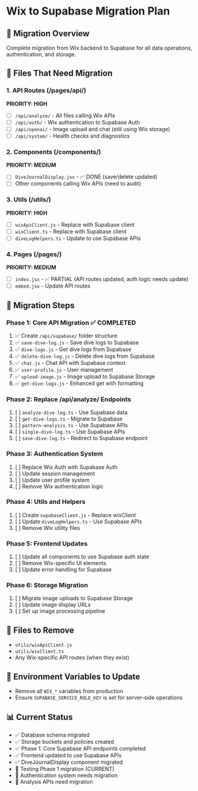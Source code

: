 # Wix to Supabase Migration Plan

## 🎯 Migration Overview

Complete migration from Wix backend to Supabase for all data operations, authentication, and storage.

## 📂 Files That Need Migration

### 1. API Routes (/pages/api/)

**PRIORITY: HIGH**

- [ ] `/api/analyze/` - All files calling Wix APIs
- [ ] `/api/auth/` - Wix authentication to Supabase Auth
- [ ] `/api/openai/` - Image upload and chat (still using Wix storage)
- [ ] `/api/system/` - Health checks and diagnostics

### 2. Components (/components/)

**PRIORITY: MEDIUM**

- [ ] `DiveJournalDisplay.jsx` - ✅ DONE (save/delete updated)
- [ ] Other components calling Wix APIs (need to audit)

### 3. Utils (/utils/)

**PRIORITY: HIGH**

- [ ] `wixApiClient.js` - Replace with Supabase client
- [ ] `wixClient.ts` - Replace with Supabase client
- [ ] `diveLogHelpers.ts` - Update to use Supabase APIs

### 4. Pages (/pages/)

**PRIORITY: MEDIUM**

- [ ] `index.jsx` - ✅ PARTIAL (API routes updated, auth logic needs update)
- [ ] `embed.jsx` - Update API routes

## 🔄 Migration Steps

### Phase 1: Core API Migration ✅ COMPLETED

1. ✅ Create `/api/supabase/` folder structure
2. ✅ `save-dive-log.js` - Save dive logs to Supabase
3. ✅ `dive-logs.js` - Get dive logs from Supabase
4. ✅ `delete-dive-log.js` - Delete dive logs from Supabase
5. ✅ `chat.js` - Chat API with Supabase context
6. ✅ `user-profile.js` - User management
7. ✅ `upload-image.js` - Image upload to Supabase Storage
8. ✅ `get-dive-logs.js` - Enhanced get with formatting

### Phase 2: Replace /api/analyze/ Endpoints

1. [ ] `analyze-dive-log.ts` - Use Supabase data
2. [ ] `get-dive-logs.ts` - Migrate to Supabase
3. [ ] `pattern-analysis.ts` - Use Supabase APIs
4. [ ] `single-dive-log.ts` - Use Supabase APIs
5. [ ] `save-dive-log.ts` - Redirect to Supabase endpoint

### Phase 3: Authentication System

1. [ ] Replace Wix Auth with Supabase Auth
2. [ ] Update session management
3. [ ] Update user profile system
4. [ ] Remove Wix authentication logic

### Phase 4: Utils and Helpers

1. [ ] Create `supabaseClient.js` - Replace wixClient
2. [ ] Update `diveLogHelpers.ts` - Use Supabase APIs
3. [ ] Remove Wix utility files

### Phase 5: Frontend Updates

1. [ ] Update all components to use Supabase auth state
2. [ ] Remove Wix-specific UI elements
3. [ ] Update error handling for Supabase

### Phase 6: Storage Migration

1. [ ] Migrate image uploads to Supabase Storage
2. [ ] Update image display URLs
3. [ ] Set up image processing pipeline

## 🚫 Files to Remove

- `utils/wixApiClient.js`
- `utils/wixClient.ts`
- Any Wix-specific API routes (when they exist)

## 🔧 Environment Variables to Update

- Remove all `WIX_*` variables from production
- Ensure `SUPABASE_SERVICE_ROLE_KEY` is set for server-side operations

## 📊 Current Status

- ✅ Database schema migrated
- ✅ Storage buckets and policies created  
- ✅ Phase 1: Core Supabase API endpoints completed
- ✅ Frontend updated to use Supabase APIs
- ✅ DiveJournalDisplay component migrated
- 🔄 Testing Phase 1 migration (CURRENT)
- 🔄 Authentication system needs migration
- 🔄 Analysis APIs need migration
